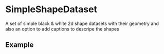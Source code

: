 # SimpleShapeDataset
A set of simple black & white 2d shape datasets with their geometry and also an option to add captions to descripe the shapes
## Example
